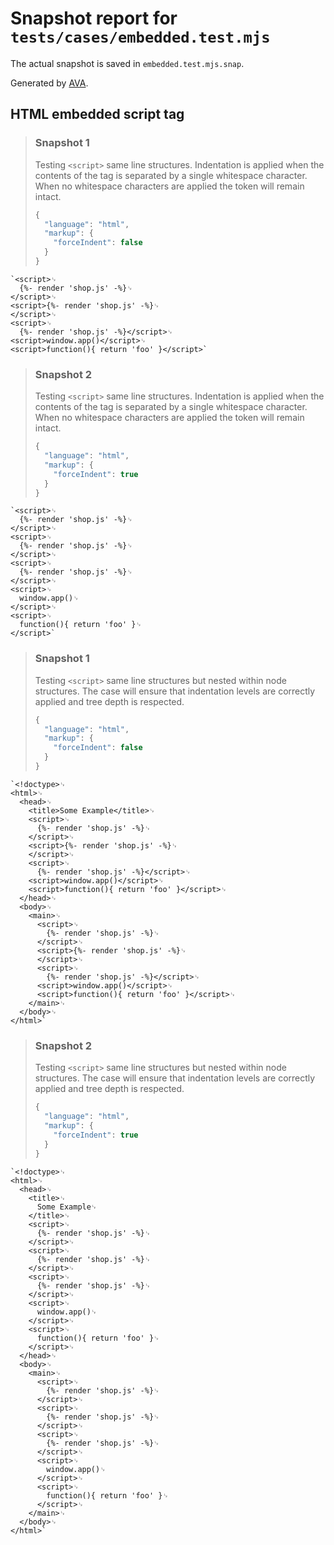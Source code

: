 # Snapshot report for `tests/cases/embedded.test.mjs`

The actual snapshot is saved in `embedded.test.mjs.snap`.

Generated by [AVA](https://avajs.dev).

## HTML embedded script tag

> ### Snapshot 1
> Testing `<script>` same line structures. Indentation is applied when the contents of the tag is separated by a single whitespace character. When no whitespace characters are applied the token will remain intact.
> ```js
> {
>   "language": "html",
>   "markup": {
>     "forceIndent": false
>   }
> }
> ```

    `<script>␊
      {%- render 'shop.js' -%}␊
    </script>␊
    <script>{%- render 'shop.js' -%}␊
    </script>␊
    <script>␊
      {%- render 'shop.js' -%}</script>␊
    <script>window.app()</script>␊
    <script>function(){ return 'foo' }</script>`

> ### Snapshot 2
> Testing `<script>` same line structures. Indentation is applied when the contents of the tag is separated by a single whitespace character. When no whitespace characters are applied the token will remain intact.
> ```js
> {
>   "language": "html",
>   "markup": {
>     "forceIndent": true
>   }
> }
> ```

    `<script>␊
      {%- render 'shop.js' -%}␊
    </script>␊
    <script>␊
      {%- render 'shop.js' -%}␊
    </script>␊
    <script>␊
      {%- render 'shop.js' -%}␊
    </script>␊
    <script>␊
      window.app()␊
    </script>␊
    <script>␊
      function(){ return 'foo' }␊
    </script>`

> ### Snapshot 1
> Testing `<script>` same line structures but nested within node structures. The case will ensure that indentation levels are correctly applied and tree depth is respected.
> ```js
> {
>   "language": "html",
>   "markup": {
>     "forceIndent": false
>   }
> }
> ```

    `<!doctype>␊
    <html>␊
      <head>␊
        <title>Some Example</title>␊
        <script>␊
          {%- render 'shop.js' -%}␊
        </script>␊
        <script>{%- render 'shop.js' -%}␊
        </script>␊
        <script>␊
          {%- render 'shop.js' -%}</script>␊
        <script>window.app()</script>␊
        <script>function(){ return 'foo' }</script>␊
      </head>␊
      <body>␊
        <main>␊
          <script>␊
            {%- render 'shop.js' -%}␊
          </script>␊
          <script>{%- render 'shop.js' -%}␊
          </script>␊
          <script>␊
            {%- render 'shop.js' -%}</script>␊
          <script>window.app()</script>␊
          <script>function(){ return 'foo' }</script>␊
        </main>␊
      </body>␊
    </html>`

> ### Snapshot 2
> Testing `<script>` same line structures but nested within node structures. The case will ensure that indentation levels are correctly applied and tree depth is respected.
> ```js
> {
>   "language": "html",
>   "markup": {
>     "forceIndent": true
>   }
> }
> ```

    `<!doctype>␊
    <html>␊
      <head>␊
        <title>␊
          Some Example␊
        </title>␊
        <script>␊
          {%- render 'shop.js' -%}␊
        </script>␊
        <script>␊
          {%- render 'shop.js' -%}␊
        </script>␊
        <script>␊
          {%- render 'shop.js' -%}␊
        </script>␊
        <script>␊
          window.app()␊
        </script>␊
        <script>␊
          function(){ return 'foo' }␊
        </script>␊
      </head>␊
      <body>␊
        <main>␊
          <script>␊
            {%- render 'shop.js' -%}␊
          </script>␊
          <script>␊
            {%- render 'shop.js' -%}␊
          </script>␊
          <script>␊
            {%- render 'shop.js' -%}␊
          </script>␊
          <script>␊
            window.app()␊
          </script>␊
          <script>␊
            function(){ return 'foo' }␊
          </script>␊
        </main>␊
      </body>␊
    </html>`
